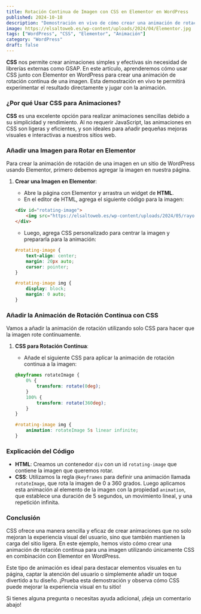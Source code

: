 ```yaml
---
title: Rotación Continua de Imagen con CSS en Elementor en WordPress
published: 2024-10-18
description: "Demostración en vivo de cómo crear una animación de rotación continua de una imagen con CSS en WordPress usando Elementor."
image: https://elsaltoweb.es/wp-content/uploads/2024/04/Elementor.jpg
tags: ["WordPress", "CSS", "Elementor", "Animación"]
category: "WordPress"
draft: false
---
```


**CSS** nos permite crear animaciones simples y efectivas sin necesidad de librerías externas como GSAP. En este artículo, aprenderemos cómo usar CSS junto con Elementor en WordPress para crear una animación de rotación continua de una imagen. Esta demostración en vivo te permitirá experimentar el resultado directamente y jugar con la animación.

### ¿Por qué Usar CSS para Animaciones?

**CSS** es una excelente opción para realizar animaciones sencillas debido a su simplicidad y rendimiento. Al no requerir JavaScript, las animaciones en CSS son ligeras y eficientes, y son ideales para añadir pequeñas mejoras visuales e interactivas a nuestros sitios web.

### Añadir una Imagen para Rotar en Elementor

Para crear la animación de rotación de una imagen en un sitio de WordPress usando Elementor, primero debemos agregar la imagen en nuestra página.

1. **Crear una Imagen en Elementor**:
   - Abre la página con Elementor y arrastra un widget de **HTML**.
   - En el editor de HTML, agrega el siguiente código para la imagen:

   ```html
   <div id="rotating-image">
       <img src="https://elsaltoweb.es/wp-content/uploads/2024/05/rayo-1.png" alt="Imagen para rotar" width="200">
   </div>
   ```

   - Luego, agrega CSS personalizado para centrar la imagen y prepararla para la animación:

   ```css
   #rotating-image {
       text-align: center;
       margin: 20px auto;
       cursor: pointer;
   }

   #rotating-image img {
       display: block;
       margin: 0 auto;
   }
   ```

### Añadir la Animación de Rotación Continua con CSS

Vamos a añadir la animación de rotación utilizando solo CSS para hacer que la imagen rote continuamente.

1. **CSS para Rotación Continua**:
   - Añade el siguiente CSS para aplicar la animación de rotación continua a la imagen:

   ```css
   @keyframes rotateImage {
       0% {
           transform: rotate(0deg);
       }
       100% {
           transform: rotate(360deg);
       }
   }

   #rotating-image img {
       animation: rotateImage 5s linear infinite;
   }
   ```

### Explicación del Código

- **HTML**: Creamos un contenedor `div` con un id `rotating-image` que contiene la imagen que queremos rotar.
- **CSS**: Utilizamos la regla `@keyframes` para definir una animación llamada `rotateImage`, que rota la imagen de 0 a 360 grados. Luego aplicamos esta animación al elemento de la imagen con la propiedad `animation`, que establece una duración de 5 segundos, un movimiento lineal, y una repetición infinita.

### Conclusión

CSS ofrece una manera sencilla y eficaz de crear animaciones que no solo mejoran la experiencia visual del usuario, sino que también mantienen la carga del sitio ligera. En este ejemplo, hemos visto cómo crear una animación de rotación continua para una imagen utilizando únicamente CSS en combinación con Elementor en WordPress.

Este tipo de animación es ideal para destacar elementos visuales en tu página, captar la atención del usuario o simplemente añadir un toque divertido a tu diseño. ¡Prueba esta demostración y observa cómo CSS puede mejorar la experiencia visual en tu sitio!

Si tienes alguna pregunta o necesitas ayuda adicional, ¡deja un comentario abajo!